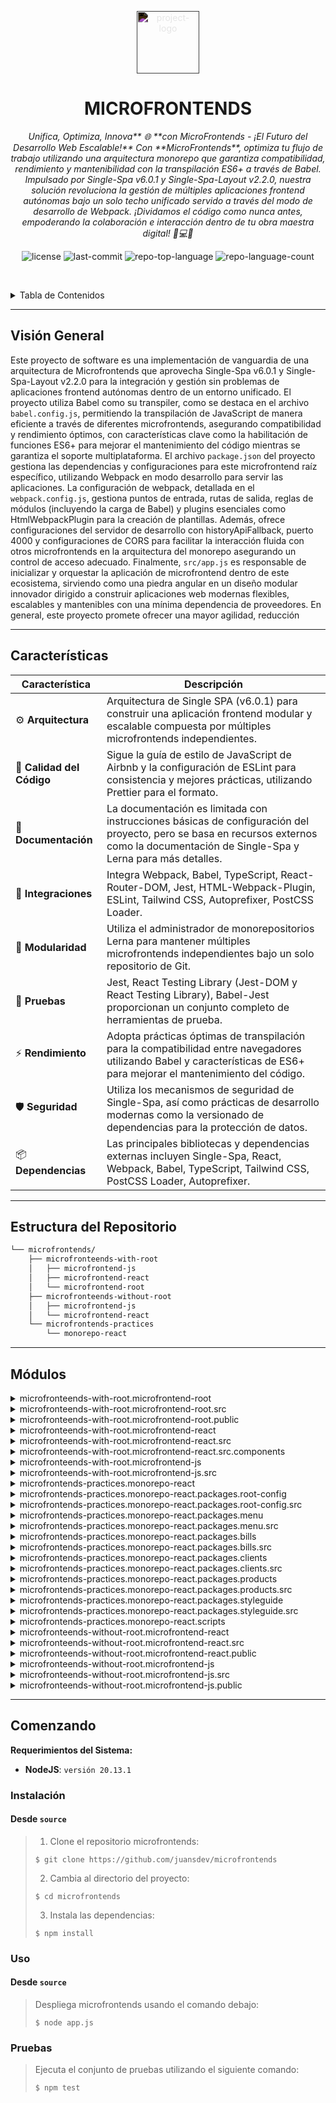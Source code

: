 <p align="center">
  <img src="https://simpleicons.org/icons/react.svg" style="filter: invert(1)" width="100" alt="project-logo">
</p>
<p align="center">
    <h1 align="center">MICROFRONTENDS</h1>
</p>
<p align="center">
    <em>Unifica, Optimiza, Innova** 🌐 **con MicroFrontends - ¡El Futuro del Desarrollo Web Escalable!** Con **MicroFrontends**, optimiza tu flujo de trabajo utilizando una arquitectura monorepo que garantiza compatibilidad, rendimiento y mantenibilidad con la transpilación ES6+ a través de Babel. Impulsado por Single-Spa v6.0.1 y Single-Spa-Layout v2.2.0, nuestra solución revoluciona la gestión de múltiples aplicaciones frontend autónomas bajo un solo techo unificado servido a través del modo de desarrollo de Webpack. ¡Dividamos el código como nunca antes, empoderando la colaboración e interacción dentro de tu obra maestra digital! 🚀💻🚀</em>
</p>
<p align="center">
	<img src="https://img.shields.io/github/license/juansdev/microfrontends?style=default&logo=opensourceinitiative&logoColor=white&color=0080ff" alt="license">
	<img src="https://img.shields.io/github/last-commit/juansdev/microfrontends?style=default&logo=git&logoColor=white&color=0080ff" alt="last-commit">
	<img src="https://img.shields.io/github/languages/top/juansdev/microfrontends?style=default&color=0080ff" alt="repo-top-language">
	<img src="https://img.shields.io/github/languages/count/juansdev/microfrontends?style=default&color=0080ff" alt="repo-language-count">
<p>
<p align="center">
	<!-- default option, no dependency badges. -->
</p>

<br><!-- TABLE OF CONTENTS -->
<details>
  <summary>Tabla de Contenidos</summary><br>

- [ Visión General](#-visión-general)
- [ Características](#-características)
- [ Estructura del Repositorio](#-estructura-del-repositorio)
- [ Módulos](#-módulos)
- [ Comenzando](#-comenzando)
    - [ Instalación](#-instalación)
    - [ Uso](#-uso)
    - [ Pruebas](#-pruebas)
</details>
<hr>

##  Visión General

Este proyecto de software es una implementación de vanguardia de una arquitectura de Microfrontends que aprovecha Single-Spa v6.0.1 y Single-Spa-Layout v2.2.0 para la integración y gestión sin problemas de aplicaciones frontend autónomas dentro de un entorno unificado. El proyecto utiliza Babel como su transpiler, como se destaca en el archivo `babel.config.js`, permitiendo la transpilación de JavaScript de manera eficiente a través de diferentes microfrontends, asegurando compatibilidad y rendimiento óptimos, con características clave como la habilitación de funciones ES6+ para mejorar el mantenimiento del código mientras se garantiza el soporte multiplataforma. El archivo `package.json` del proyecto gestiona las dependencias y configuraciones para este microfrontend raíz específico, utilizando Webpack en modo desarrollo para servir las aplicaciones. La configuración de webpack, detallada en el `webpack.config.js`, gestiona puntos de entrada, rutas de salida, reglas de módulos (incluyendo la carga de Babel) y plugins esenciales como HtmlWebpackPlugin para la creación de plantillas. Además, ofrece configuraciones del servidor de desarrollo con historyApiFallback, puerto 4000 y configuraciones de CORS para facilitar la interacción fluida con otros microfrontends en la arquitectura del monorepo asegurando un control de acceso adecuado. Finalmente, `src/app.js` es responsable de inicializar y orquestar la aplicación de microfrontend dentro de este ecosistema, sirviendo como una piedra angular en un diseño modular innovador dirigido a construir aplicaciones web modernas flexibles, escalables y mantenibles con una mínima dependencia de proveedores. En general, este proyecto promete ofrecer una mayor agilidad, reducción

---

##  Características

| Característica     | Descripción                                                                                                                         |
|-------------------|-------------------------------------------------------------------------------------------------------------------------------------|
| ⚙️ **Arquitectura** | Arquitectura de Single SPA (v6.0.1) para construir una aplicación frontend modular y escalable compuesta por múltiples microfrontends independientes. |
| 🔩 **Calidad del Código** | Sigue la guía de estilo de JavaScript de Airbnb y la configuración de ESLint para consistencia y mejores prácticas, utilizando Prettier para el formato. |
| 📄 **Documentación** | La documentación es limitada con instrucciones básicas de configuración del proyecto, pero se basa en recursos externos como la documentación de Single-Spa y Lerna para más detalles. |
| 🔌 **Integraciones** | Integra Webpack, Babel, TypeScript, React-Router-DOM, Jest, HTML-Webpack-Plugin, ESLint, Tailwind CSS, Autoprefixer, PostCSS Loader. |
| 🧩 **Modularidad**  | Utiliza el administrador de monorepositorios Lerna para mantener múltiples microfrontends independientes bajo un solo repositorio de Git. |
| 🧪 **Pruebas**     | Jest, React Testing Library (Jest-DOM y React Testing Library), Babel-Jest proporcionan un conjunto completo de herramientas de prueba. |
| ⚡️ **Rendimiento** | Adopta prácticas óptimas de transpilación para la compatibilidad entre navegadores utilizando Babel y características de ES6+ para mejorar el mantenimiento del código. |
| 🛡️ **Seguridad**   | Utiliza los mecanismos de seguridad de Single-Spa, así como prácticas de desarrollo modernas como la versionado de dependencias para la protección de datos. |
| 📦 **Dependencias** | Las principales bibliotecas y dependencias externas incluyen Single-Spa, React, Webpack, Babel, TypeScript, Tailwind CSS, PostCSS Loader, Autoprefixer. |

---

##  Estructura del Repositorio

```sh
└── microfrontends/
    ├── microfronteends-with-root
    │   ├── microfrontend-js
    │   ├── microfrontend-react
    │   └── microfrontend-root
    ├── microfronteends-without-root
    │   ├── microfrontend-js
    │   └── microfrontend-react
    └── microfrontends-practices
        └── monorepo-react
```

---

##  Módulos

<details closed><summary>microfronteends-with-root.microfrontend-root</summary>

| Archivo                                                                                                                                        | Resumen                                                                                                                                                                                                                                                                                                                                                                                                                                                                                  |
| ---                                                                                                                                            | ---                                                                                                                                                                                                                                                                                                                                                                                                                                                                                      |
| [babel.config.js](https://github.com/juansdev/microfrontends/blob/master/microfronteends-with-root/microfrontend-root/babel.config.js)         | Optimiza y estandariza la transpilación de JavaScript en diferentes microfrontends, garantizando compatibilidad y rendimiento óptimo. Característica clave: habilita funciones ES6+, mejorando la mantenibilidad del código y asegurando compatibilidad entre navegadores.                                                                                                                                                                                                                                         |
| [package.json](https://github.com/juansdev/microfrontends/blob/master/microfronteends-with-root/microfrontend-root/package.json)               | Implementación de Single-Spa v6.0.1 y Single-Spa-Layout v2.2.0 para gestionar múltiples aplicaciones frontend autónomas en un entorno unificado, servidas a través de Webpack en modo desarrollo.                                                                                                                                                                                                                                                                                                   |
| [webpack.config.js](https://github.com/juansdev/microfrontends/blob/master/microfronteends-with-root/microfrontend-root/webpack.config.js)     | Configura webpack para un microfrontend con root usando JavaScript. Promueve la división de código gestionando el punto de entrada, la ruta de salida, las reglas del módulo (incluyendo la carga de Babel) y plugins como HtmlWebpackPlugin para la creación de plantillas. Utiliza la biblioteca externa single-spa. Proporciona configuraciones del servidor de desarrollo (historyApiFallback, puerto 4000 y configuración de CORS). Facilita la interacción fluida con otros microfrontends en la arquitectura monorepo asegurando el control adecuado de acceso. |

</details>

<details closed><summary>microfronteends-with-root.microfrontend-root.src</summary>

| Archivo                                                                                                                   | Resumen                                                                                                                                                                                                                                                                                                                                                    |
| ---                                                                                                                       | ---                                                                                                                                                                                                                                                                                                                                                        |
| [app.js](https://github.com/juansdev/microfrontends/blob/master/microfronteends-with-root/microfrontend-root/src/app.js)  | En esta arquitectura de microfrontends, el microfrontend-root inicializa su aplicación ensamblando sus partes constituyentes. El archivo app.js orquesta el registro y la carga de microaplicaciones secundarias (por ejemplo, microfrontend-js, microfrontend-react) utilizando Single-Spa y su diseño, asegurando una experiencia de integración y renderizado fluida. |

</details>

<details closed><summary>microfronteends-with-root.microfrontend-root.public</summary>

| Archivo                                                                                                                         | Resumen                                                                                                                                                                                                                                                                                                                                                                                                          |
| ---                                                                                                                             | ---                                                                                                                                                                                                                                                                                                                                                                                                              |
| [layout.html](https://github.com/juansdev/microfrontends/blob/master/microfronteends-with-root/microfrontend-root/public/layout.html) | Optimiza la navegación entre microfrontends dentro de una sola aplicación root. Empodera: Habilita la carga de appMicroFrontendJavascript para las rutas /bills y appMicroFrontendReact para las rutas /crm. Proporciona Fallback: Ofrece un mensaje de error cuando no se encuentra una ruta adecuada.                                                                                                                                     |
| [index.html](https://github.com/juansdev/microfrontends/blob/master/microfronteends-with-root/microfrontend-root/public/index.html)   | Inicializa una aplicación Multi-Frontend compuesta utilizando Single-SPA dentro de una estructura monorepo. La plantilla HTML configura las importaciones de systemjs, cargando microfrontends escritos en React y JavaScript a través de sus respectivos scripts principales (microfrontend-react y appMicroFrontendJavascript), con el componente Root renderizado en appMicroFrontendRoot, permitiendo una interacción fluida entre microservicios separados. |

</details>

<details closed><summary>microfronteends-with-root.microfrontend-react</summary>

| Archivo                                                                                                                                            | Resumen                                                                                                                                                                                                                                                                                                                                                                          |
| ---                                                                                                                                                 | ---                                                                                                                                                                                                                                                                                                                                                                              |
| [babel.config.js](https://github.com/juansdev/microfrontends/blob/master/microfronteends-with-root/microfrontend-react/babel.config.js)             | Configura Babel para el microfrontend-react, optimizándolo tanto para el entorno como para el uso de React dentro de la arquitectura monorepo. Esta configuración garantiza una compatibilidad fluida entre el microfrontend-react y otros componentes dentro del espacio de proyecto unificado.                                                                                                            |
| [package.json](https://github.com/juansdev/microfrontends/blob/master/microfronteends-with-root/microfrontend-react/package.json)                   | Construye y ejecuta una aplicación microfrontend con React que utiliza Single-Spa, Single-Spa-React y React Router DOM para construir y navegar a través de múltiples componentes React autónomos y escalables dentro de una sola aplicación root en el directorio Microfrontends With Root de nuestro repositorio.                                                                        |
| [webpack.config.js](https://github.com/juansdev/microfrontends/blob/master/microfronteends-with-root/microfrontend-react/webpack.config.js)         | En este repositorio microfrontends-with-root/microfrontend-react, se optimiza una configuración de Webpack (webpack.config.js). Configura el punto de entrada del proyecto, la ubicación de salida y libraryTarget como sistema. También integra la carga de componentes, transpilación con Babel, carga de CSS y configuración del servidor para crear una aplicación modular React dentro de la arquitectura monorepo. |

</details>

<details closed><summary>microfronteends-with-root.microfrontend-react.src</summary>

| Archivo                                                                                                                            | Resumen                                                                                                                                                                                                                                                                                                    |
| ---                                                                                                                                | ---                                                                                                                                                                                                                                                                                                        |
| [style.css](https://github.com/juansdev/microfrontends/blob/master/microfronteends-with-root/microfrontend-react/src/style.css)    | Estilos de paneles CRI-verde cruciales en microfrontends React, armonizando el diseño dentro de la arquitectura raíz del proyecto.                                                                                                                                                                         |
| [Root.jsx](https://github.com/juansdev/microfrontends/blob/master/microfronteends-with-root/microfrontend-react/src/Root.jsx)      | Incorpora la arquitectura React dentro de un entorno root compartido para MicroFrontends. Proporciona navegación y gestión para tres componentes separados (Panel, Client, Search) específicos del módulo CRM, aprovechando funcionalidades de JavaScript mediante la integración con un módulo JavaScript complementario. |
| [app.js](https://github.com/juansdev/microfrontends/blob/master/microfronteends-with-root/microfrontend-react/src/app.js)          | Facilita microfrontends con root para aplicaciones React dentro de un repositorio compartido. Utiliza Single SPA para inicializar y gestionar dinámicamente componentes utilizando el componente Root especificado mientras captura y presenta errores de manera elegante, fomentando una arquitectura de software flexible y modular.           |

</details>

<details closed><summary>microfronteends-with-root.microfrontend-react.src.components</summary>

| Archivo                                                                                                                                                           | Resumen                                                                                                                                                                                                                                                                                                                                                                     |
| ---                                                                                                                                                               | ---                                                                                                                                                                                                                                                                                                                                                                         |
| [componentClient.jsx](https://github.com/juansdev/microfrontends/blob/master/microfronteends-with-root/microfrontend-react/src/components/componentClient.jsx)    | Potencia aplicaciones React dentro de la estructura de MicroFrontends con un componente reutilizable. La exportación componentClient sirve como bloque de construcción para componentes del lado del cliente en múltiples microservicios, fomentando la comunicación e interacción fluida.                                                                                                                |
| [componentPanel.jsx](https://github.com/juansdev/microfrontends/blob/master/microfronteends-with-root/microfrontend-react/src/components/componentPanel.jsx)      | Microfrontend basado en React con Root (microfronteends-with-root/microfrontend-react). Mejora la interfaz de usuario con el Componente Panel (componentPanel()), un bloque de construcción dentro de la arquitectura de diseño de microfrontends padre, fomentando la escalabilidad modular y la integración optimizada.                                                                             |
| [componentSearch.jsx](https://github.com/juansdev/microfrontends/blob/master/microfronteends-with-root/microfrontend-react/src/components/componentSearch.jsx)    | Acelera la funcionalidad de búsqueda para la interfaz de usuario de un microfrontend utilizando React. En la arquitectura microfrontends-with-root, este componente simple contribuye a proporcionar interacciones fluidas entre las subcomponentes microfrontend-js y microfrontend-react, mejorando la eficiencia general en nuestra estructura de aplicación frontend modular. |

</details>

<details closed><summary>microfronteends-with-root.microfrontend-js</summary>

| Archivo                                                                                                                                         | Resumen                                                                                                                                                                                                                                                                                                  |
| ---                                                                                                                                              | ---                                                                                                                                                                                                                                                                                                      |
| [babel.config.js](https://github.com/juansdev/microfrontends/blob/master/microfronteends-with-root/microfrontend-js/babel.config.js)            | Configura Babel para microfrontend-js en el proyecto `microfronteends-with-root`, asegurando compatibilidad con diversos entornos de navegador mediante el uso de preset env. Optimiza y transforma el código JavaScript antes de ser empaquetado o servido.                                                             |
| [package.json](https://github.com/juansdev/microfrontends/blob/master/microfronteends-with-root/microfrontend-js/package.json)                  | Compila y sirve el microservicio microfrontend-js dentro de una arquitectura multifrontend utilizando Webpack, Single-SPA y herramientas de desarrollo relacionadas. Asegura una integración fluida con otros servicios frontend, facilitando el desarrollo de aplicaciones modulares en una configuración root habilitada.                  |
| [webpack.config.js](https://github.com/juansdev/microfrontends/blob/master/microfronteends-with-root/microfrontend-js/webpack.config.js)        | Microfrontend-JS dentro de la Arquitectura Rooted. Garantiza una creación fluida de paquetes JavaScript, mediante Babel-Loader, para la entrada de la aplicación en src/app.js. Externaliza la dependencia single-spa y soporta el acceso cross-origin. Sirve la salida empaquetada desde la carpeta dist en el puerto 4001 con History Fallback habilitado. |

</details>

<details closed><summary>microfronteends-with-root.microfrontend-js.src</summary>

| Archivo                                                                                                                     | Resumen                                                                                                                                                                                                                                                                                                        |
| ---                                                                                                                         | ---                                                                                                                                                                                                                                                                                                            |
| [app.js](https://github.com/juansdev/microfrontends/blob/master/microfronteends-with-root/microfrontend-js/src/app.js)      | Gestiona y renderiza un microfrontend utilizando JavaScript dentro de una aplicación root en una arquitectura multi-microfrontends. Proporciona una función de inicio y de montaje/desmontaje para facilitar la comunicación entre el contenedor y el componente incrustado, así como una función separada que calcula cuadrados. |

</details>

<details closed><summary>microfrontends-practices.monorepo-react</summary>

| Archivo                                                                                                                       | Resumen                                                                                                                                                                                                                                                                                                                                                                                  |
| ---                                                                                                                           | ---                                                                                                                                                                                                                                                                                                                                                                                      |
| [lerna.json](https://github.com/juansdev/microfrontends/blob/master/microfrontends-practices/monorepo-react/lerna.json)      | Potencia **monorepo-react** implementando la gestión del flujo de trabajo con Lerna. Esto fomenta la escalabilidad del proyecto y el manejo eficiente de dependencias dentro de este repositorio único, asegurando consistencia en múltiples proyectos de microfrontends como microfrontend-js, microfrontend-react y más.                                                                                      |
| [package.json](https://github.com/juansdev/microfrontends/blob/master/microfrontends-practices/monorepo-react/package.json)  | Este paquete `monorepo-react` supervisa múltiples microfrontends React dentro de un entorno compartido en el repositorio principal, asegurando una coordinación y escalabilidad sin problemas. Lerna gestiona las dependencias y facilita la configuración optimizada. Las funciones clave incluyen iniciar el servidor de desarrollo mediante el script start y gestionar la arquitectura general con el script architecture. |

</details>

<details closed><summary>microfrontends-practices.monorepo-react.packages.root-config</summary>

| Archivo                                                                                                                                                        | Resumen                                                                                                                                                                                                                                                                                                                                                                                                        |
| ---                                                                                                                                                             | ---                                                                                                                                                                                                                                                                                                                                                                                                            |
| [package.json](https://github.com/juansdev/microfrontends/blob/master/microfrontends-practices/monorepo-react/packages/root-config/package.json)               | En el repositorio `microfrontends-practices`, el paquete root config para `monorepo-react` está configurado con webpack, Babel y TypeScript. Esto permite la configuración lista para producción necesaria para ejecutar un Micro Frontend Root utilizando Single SPA, mejorando la escalabilidad y modularidad de los proyectos.                                                                                                    |
| [.prettierignore](https://github.com/juansdev/microfrontends/blob/master/microfrontends-practices/monorepo-react/packages/root-config/.prettierignore)         | Esta configuración del paquete `monorepo-react` en el repositorio garantiza la consistencia al ignorar ciertos archivos durante el formato de código (`.prettierignore`). También gestiona dependencias a través de `yarn.lock`, `package-lock.json` y `pnpm-lock.yaml`. Además, contiene una `LICENSE`, registros de errores y maneja archivos de plantilla como EJS, carpetas dist, informes de cobertura y artefactos generados. |
| [babel.config.json](https://github.com/juansdev/microfrontends/blob/master/microfrontends-practices/monorepo-react/packages/root-config/babel.config.json)     | Configura Babel para proyectos TypeScript dentro del paquete monorepo-react en la carpeta microfrontends-practices. Al optimizar el proceso de transformación de JavaScript, esta configuración garantiza un desarrollo consistente en diferentes entornos, mejorando la calidad general del software.                                                                                                                           |
| [tsconfig.json](https://github.com/juansdev/microfrontends/blob/master/microfrontends-practices/monorepo-react/packages/root-config/tsconfig.json)             | Configura la raíz de microfrontend en el proyecto monorepo React. El archivo `tsconfig.json` mapea las fuentes esenciales (por ejemplo, `sales-root-config.ts`) para compilar, extiende configuraciones estándar y excluye archivos de prueba para una experiencia de desarrollo más fluida dentro de la arquitectura unificada del proyecto.                                                                                                                     |
| [webpack.config.js](https://github.com/juansdev/microfrontends/blob/master/microfrontends-practices/monorepo-react/packages/root-config/webpack.config.js)     | Personaliza la configuración de webpack para el microfrontend-react que aprovecha la arquitectura SingleSpa. La configuración mejora la plantilla index.ejs del proyecto basada en variables de entorno y genera los metadatos esenciales requeridos por el sistema más grande, facilitando la integración sin problemas dentro de la aplicación monolítica.                                                                                |
| [.eslintrc](https://github.com/juansdev/microfrontends/blob/master/microfrontends-practices/monorepo-react/packages/root-config/.eslintrc)                     | En el proyecto monorepo-react, este archivo de configuración ESLint optimiza las prácticas de codificación dentro del paquete root. Hace cumplir reglas esenciales de TypeScript y sigue las pautas de formato de Prettier, garantizando una estructura de código consistente en todo el proyecto para mejorar la mantenibilidad y colaboración.                                                                                                  |

</details>

<details closed><summary>microfrontends-practices.monorepo-react.packages.root-config.src</summary>

| Archivo                                                                                                                                                                          | Resumen                                                                                                                                                                                                                                                                                                                         |
| ---                                                                                                                                                                              | ---                                                                                                                                                                                                                                                                                                                             |
| [microfrontend-layout.html](https://github.com/juansdev/microfrontends/blob/master/microfrontends-practices/monorepo-react/packages/root-config/src/microfrontend-layout.html)    | Gestiona el diseño para una aplicación de ventas basada en micro frontends construida con arquitectura de monorepo. Esta plantilla HTML configura múltiples módulos (@sales/menu, @sales/clients, @sales/bills y @sales/products) para la navegación y visualización de contenido dentro de una estructura de Single Spa Router.                                    |
| [index.ejs](https://github.com/juansdev/microfrontends/blob/master/microfrontends-practices/monorepo-react/packages/root-config/src/index.ejs)                                   | Configura un monorepo basado en React para construir micro frontends de múltiples raíces. Esta plantilla inicializa recursos clave incluyendo la estructura HTML, política CSP, mapas de importación y scripting de systemJS para una carga eficiente de la aplicación y adaptación del entorno de ejecución.                                                        |
| [sales-root-config.ts](https://github.com/juansdev/microfrontends/blob/master/microfrontends-practices/monorepo-react/packages/root-config/src/sales-root-config.ts)             | En este archivo, iniciamos y gestionamos micro frontends dentro de un solo proyecto React, adhiriéndonos a la estructura de monorepo. Utiliza la biblioteca single-spa para registrar, activar y conectar varias micro aplicaciones con sus respectivas rutas en un diseño compartido, mejorando la flexibilidad y mantenibilidad de la aplicación.                        |
| [declarations.d.ts](https://github.com/juansdev/microfrontends/blob/master/microfrontends-practices/monorepo-react/packages/root-config/src/declarations.d.ts)                   | Las declaraciones de TypeScript en `monorepo-react/packages/root-config/src/declarations.d.ts` permiten la integración sin problemas de varios tipos de medios (HTML, imágenes y SVGs) dentro del monorepo, promoviendo la flexibilidad y modularidad a lo largo de las prácticas de micro frontends en la arquitectura del proyecto.                                     |

</details>

<details closed><summary>microfrontends-practices.monorepo-react.packages.menu</summary>

| Archivo                                                                                                                                                 | Resumen                                                                                                                                                                                                                                                                                                                                                                                    |
| ---                                                                                                                                                     | ---                                                                                                                                                                                                                                                                                                                                                                                        |
| [package.json](https://github.com/juansdev/microfrontends/blob/master/microfrontends-practices/monorepo-react/packages/menu/package.json)               | En el proyecto `microfrontends-practices/monorepo-react`, el archivo `package.json` para el paquete del menú configura varios scripts de construcción y desarrollo para su aplicación React. Soporta Webpack, Babel, TypeScript, ESLint, pruebas con Jest y formateo de código con Prettier. Este paquete utiliza Single-Spa React para funcionar como un microfrontend independiente.                                   |
| [jest.config.js](https://github.com/juansdev/microfrontends/blob/master/microfrontends-practices/monorepo-react/packages/menu/jest.config.js)           | La configuración de `microfrontends-practices/monorepo-react/packages/menu/jest.config.js` establece el entorno de pruebas para los componentes React, utilizando Jest y Babel-Jest transformer, asegurando pruebas consistentes y eficientes dentro de la arquitectura de microfrontend.                                                                                                          |
| [.prettierignore](https://github.com/juansdev/microfrontends/blob/master/microfrontends-practices/monorepo-react/packages/menu/.prettierignore)         | Este paquete `monorepo-react` dentro del repositorio `microfrontends-practices` asegura un estilo de código consistente en todo el proyecto, utilizando Prettier con su archivo de exclusión específico, gestionando dependencias (`yarn.lock`, `package-lock.json`, `pnpm-lock.yaml`) y manejando registros de errores durante las instalaciones. Además, compila el código (carpeta `dist`) y proporciona informes de cobertura de pruebas. |
| [babel.config.json](https://github.com/juansdev/microfrontends/blob/master/microfrontends-practices/monorepo-react/packages/menu/babel.config.json)     | Unifica las transformaciones del entorno de TypeScript y React para una compilación consistente. Habilita ES Modules para importaciones más limpias entre paquetes e introduce ajustes para objetivos de prueba que se ejecutan en el nodo actual.                                                                                                                                                                              |
| [tsconfig.json](https://github.com/juansdev/microfrontends/blob/master/microfrontends-practices/monorepo-react/packages/menu/tsconfig.json)             | Configura un paquete de microfrontend basado en React en la arquitectura de monorepo, optimizado para la implementación de single-spa. El `tsconfig.json` proporcionado se centra en el componente de menú (sales-menu.tsx) para asegurar una compilación eficiente y una estructura de distribución adecuada, apoyando el desarrollo colaborativo y escalable de React.                                                           |
| [webpack.config.js](https://github.com/juansdev/microfrontends/blob/master/microfrontends-practices/monorepo-react/packages/menu/webpack.config.js)     | Simplifica la configuración para el microfrontend de Sales Menu en el proyecto monorepo-React. Esta configuración de webpack permite que el servicio opere de manera independiente a través de Single SPA y de manera segura a través de HTTPS en el puerto 5003. Las dependencias externas están aisladas, asegurando una interoperabilidad limpia con otros módulos.                                                   |
| [.eslintrc](https://github.com/juansdev/microfrontends/blob/master/microfrontends-practices/monorepo-react/packages/menu/.eslintrc)                     | Optimiza la calidad del código dentro del paquete monorepo-react del repositorio microfrontends-practices. Este archivo de configuración asegura la adherencia a estándares cruciales de React y TypeScript mediante la extensión de linters existentes, promoviendo prácticas de codificación mantenibles y consistentes en todo el proyecto.                                                |

</details>

<details closed><summary>microfrontends-practices.monorepo-react.packages.menu.src</summary>

| Archivo                                                                                                                                                                 | Resumen                                                                                                                                                                                                                                                                                                                                                                                                                                                       |
| ---                                                                                                                                                                     | ---                                                                                                                                                                                                                                                                                                                                                                                                                                                           |
| [sales-menu.tsx](https://github.com/juansdev/microfrontends/blob/master/microfrontends-practices/monorepo-react/packages/menu/src/sales-menu.tsx)                       | En el proyecto monolítico React monorepo-react, este archivo TypeScript exporta una configuración para un microfrontend llamado sales-menu. La implementación utiliza la biblioteca Single SPA React, creando un punto de entrada para un componente UI reutilizable, componible y manejable de forma independiente que se integra en la aplicación más grande. Esta arquitectura permite un desarrollo simplificado de microfrontends individuales sin comprometer la modularidad o escalabilidad.  |
| [root.component.tsx](https://github.com/juansdev/microfrontends/blob/master/microfrontends-practices/monorepo-react/packages/menu/src/root.component.tsx)               | En el proyecto monorepo-react del repositorio microfrontends-practices, el archivo root.component.tsx sirve como contenedor para componentes individuales. Valida y monta cada componente pasado, asegurando una integración sin problemas dentro de la arquitectura de la aplicación más grande, devolviendo props.name is mounted! como mensaje de visualización.                                                                                                                                       |
| [root.component.test.tsx](https://github.com/juansdev/microfrontends/blob/master/microfrontends-practices/monorepo-react/packages/menu/src/root.component.test.tsx)     | En el proyecto monorepo-react dentro de la carpeta microfrontends-practices, este archivo de prueba verifica el componente Root en el paquete de menú. Afirma que cuando se renderiza el componente Root, se agrega correctamente su nombre al documento, asegurando una integración adecuada con la arquitectura más grande de microfrontends.                                                                                                                                                          |
| [declarations.d.ts](https://github.com/juansdev/microfrontends/blob/master/microfrontends-practices/monorepo-react/packages/menu/src/declarations.d.ts)                 | En el proyecto `monorepo-react`, este archivo TypeScript define tipos para varios formatos de imágenes y HTML, permitiendo la fácil importación de estos activos como cadenas. Esto promueve la reutilización y la modularidad dentro de la arquitectura del repositorio más grande.                                                                                                                                                                             |

</details>

<details closed><summary>microfrontends-practices.monorepo-react.packages.bills</summary>

| Archivo                                                                                                                                                 | Resumen                                                                                                                                                                                                                                                                                                                                                                                                                       |
| ---                                                                                                                                                      | ---                                                                                                                                                                                                                                                                                                                                                                                                                           |
| [package.json](https://github.com/juansdev/microfrontends/blob/master/microfrontends-practices/monorepo-react/packages/bills/package.json)               | Gestiona la aplicación React dentro de monorepo-React, proporcionando funcionalidad de facturación de ventas. Mejora el rendimiento con scripts de construcción de Webpack para múltiples entornos, incluyendo modos de producción y desarrollo. Utiliza TypeScript para asegurar una tipificación fuerte en todo su ecosistema de dependencias, facilitando una integración sin problemas en arquitecturas más grandes de Single-Spa.                                                                    |
| [jest.config.js](https://github.com/juansdev/microfrontends/blob/master/microfrontends-practices/monorepo-react/packages/bills/jest.config.js)           | Configura el entorno de pruebas para la aplicación de facturación dentro del proyecto monorepo-react, utilizando Jest. Permite la prueba de componentes React y el manejo de activos como imágenes SVG, asegurando la calidad del código y la funcionalidad en la arquitectura de microfrontend más grande.                                                                                                                                                          |
| [.prettierignore](https://github.com/juansdev/microfrontends/blob/master/microfrontends-practices/monorepo-react/packages/bills/.prettierignore)         | Este archivo `prettierignore` en el paquete de facturación de monorepo-react asegura la adherencia a prácticas de formateo de código consistente, gestionando excepciones específicas como archivos de dependencias (`yarn.lock`, `package-lock.json`) y salidas de compilación (`dist/`). Facilita un desarrollo más limpio y coherente en todo el proyecto de microfrontends, proporcionando informes claros y registros de errores.                                           |
| [babel.config.json](https://github.com/juansdev/microfrontends/blob/master/microfrontends-practices/monorepo-react/packages/bills/babel.config.json)     | Facilita la configuración de la aplicación de facturación en `monorepo-react`. Admite la compilación de JavaScript moderno y JSX con compatibilidad de navegador optimizada, permitiendo una integración fluida con el ecosistema de Single-Spa y asegurando la interoperabilidad en múltiples micro frontends.                                                                                                                                                  |
| [tsconfig.json](https://github.com/juansdev/microfrontends/blob/master/microfrontends-practices/monorepo-react/packages/bills/tsconfig.json)             | Optimiza la configuración TypeScript para el componente de facturación en el monorepo-react. Permite una integración sin problemas con otros micro frontends mediante single-spa, definiendo rutas de compilación específicas y configurando la estructura del proyecto para una implementación eficiente.                                                                                                                                                        |
| [webpack.config.js](https://github.com/juansdev/microfrontends/blob/master/microfrontends-practices/monorepo-react/packages/bills/webpack.config.js)     | Simplifica la configuración de la aplicación de facturación dentro del monorepo-react, asegurando una integración limpia con otras micro aplicaciones. Utiliza Single-Spa y Webpack Module Federation para exponer los microfrontends de manera eficiente, gestionando las dependencias externas y optimizando el rendimiento y la seguridad de la aplicación.                                                                                                   |
| [.eslintrc](https://github.com/juansdev/microfrontends/blob/master/microfrontends-practices/monorepo-react/packages/bills/.eslintrc)                     | Configura ESLint para el paquete de facturación dentro del monorepo-react. Extiende las reglas de linters recomendadas para React y TypeScript, asegurando un estilo de código limpio y consistente, mejorando la calidad del código y facilitando la colaboración dentro del proyecto de microfrontends.                                                                                                                |

</details>

<details closed><summary>microfrontends-practices.monorepo-react.packages.bills.src</summary>

| Archivo                                                                                                                                                                         | Resumen                                                                                                                                                                                                                                                                                                                                                                     |
| ---                                                                                                                                                                             | ---                                                                                                                                                                                                                                                                                                                                                                         |
| [sales-bills.tsx](https://github.com/juansdev/microfrontends/blob/master/microfrontends-practices/monorepo-react/packages/bills/src/sales-bills.tsx)                            | Este archivo exporta una configuración para un microfrontend de ventas llamado `sales-bills` dentro del proyecto monorepo-react. Implementa la biblioteca Single SPA React para crear un componente UI independiente y componible, mejorando la modularidad y mantenibilidad de la aplicación más grande.                                                                                                            |
| [root.component.tsx](https://github.com/juansdev/microfrontends/blob/master/microfrontends-practices/monorepo-react/packages/bills/src/root.component.tsx)                      | Sirve como punto de entrada para la aplicación de facturación en el monorepo-react. Implementa y monta componentes de facturación específicos, asegurando su integración adecuada en la arquitectura general de microfrontends, proporcionando una visualización clara con el mensaje: props.name is mounted!.                                                                                                    |
| [root.component.test.tsx](https://github.com/juansdev/microfrontends/blob/master/microfrontends-practices/monorepo-react/packages/bills/src/root.component.test.tsx)            | Verifica que el componente Root de facturación se monte correctamente dentro de la aplicación más grande, asegurando la integración y el funcionamiento adecuados.                                                                                                                                                                                                           |
| [declarations.d.ts](https://github.com/juansdev/microfrontends/blob/master/microfrontends-practices/monorepo-react/packages/bills/src/declarations.d.ts)                        | Define tipos personalizados para recursos HTML y de imágenes utilizados en la aplicación de facturación, facilitando su importación y uso en el proyecto de TypeScript, promoviendo una mayor modularidad y reutilización de componentes.                                                                                                                                  |

</details>

<details closed><summary>microfrontends-practices.monorepo-react.packages.clients</summary>

| Archivo                                                                                                                                                     | Resumen                                                                                                                                                                                                                                                                                                                                                                                    |
| ---                                                                                                                                                         | ---                                                                                                                                                                                                                                                                                                                                                                                        |
| [package.json](https://github.com/juansdev/microfrontends/blob/master/microfrontends-practices/monorepo-react/packages/clients/package.json)               | Facilita el desarrollo y la integración de la aplicación de gestión de clientes en la arquitectura de microfrontends. Define scripts clave para construcción, pruebas y formateo de código, utilizando Webpack, Babel, ESLint y Prettier para asegurar una experiencia de desarrollo cohesiva y mantenible.                                                                                                                        |
| [jest.config.js](https://github.com/juansdev/microfrontends/blob/master/microfrontends-practices/monorepo-react/packages/clients/jest.config.js)           | Configura el entorno de pruebas para la aplicación de clientes en el monorepo-react. Utiliza Jest para ejecutar pruebas de componentes React, asegurando la calidad del código y la funcionalidad dentro de la arquitectura de microfrontend más grande.                                                                                                                                    |
| [.prettierignore](https://github.com/juansdev/microfrontends/blob/master/microfrontends-practices/monorepo-react/packages/clients/.prettierignore)         | Este archivo `prettierignore` en el paquete de gestión de clientes asegura la consistencia en el formateo de código al gestionar excepciones específicas, como archivos de dependencias y salidas de compilación. Facilita un desarrollo más limpio y coherente en todo el proyecto de microfrontends, mejorando la colaboración y mantenibilidad del código.                                       |
| [babel.config.json](https://github.com/juansdev/microfrontends/blob/master/microfrontends-practices/monorepo-react/packages/clients/babel.config.json)     | Proporciona una configuración de Babel para compilar la aplicación de clientes en el monorepo-react. Habilita el soporte para JavaScript moderno y JSX, optimizando la compatibilidad del navegador y permitiendo una integración fluida con otras micro aplicaciones dentro del ecosistema Single-Spa.                                                                                  |
| [tsconfig.json](https://github.com/juansdev/microfrontends/blob/master/microfrontends-practices/monorepo-react/packages/clients/tsconfig.json)             | Configura TypeScript para la aplicación de clientes en el monorepo-react. Define rutas de compilación y configuraciones específicas que aseguran una integración sin problemas con otros micro frontends, mejorando la mantenibilidad y escalabilidad del proyecto.                                                                                                                        |
| [webpack.config.js](https://github.com/juansdev/microfrontends/blob/master/microfrontends-practices/monorepo-react/packages/clients/webpack.config.js)     | Simplifica la configuración de Webpack para la aplicación de clientes en el monorepo-react. Utiliza Single-Spa y Webpack Module Federation para exponer los microfrontends de manera eficiente, gestionando las dependencias externas y optimizando el rendimiento y la seguridad de la aplicación.                                                                                       |
| [.eslintrc](https://github.com/juansdev/microfrontends/blob/master/microfrontends-practices/monorepo-react/packages/clients/.eslintrc)                     | Configura ESLint para el paquete de gestión de clientes dentro del monorepo-react. Extiende las reglas de linters recomendadas para React y TypeScript, asegurando un estilo de código limpio y consistente, mejorando la calidad del código y facilitando la colaboración dentro del proyecto de microfrontends.                                                                        |

</details>

<details closed><summary>microfrontends-practices.monorepo-react.packages.clients.src</summary>

| Archivo                                                                                                                                                                     | Resumen                                                                                                                                                                                                                                                                                                                                                                                     |
| ---                                                                                                                                                                         | ---                                                                                                                                                                                                                                                                                                                                                                                         |
| [root.component.tsx](https://github.com/juansdev/microfrontends/blob/master/microfrontends-practices/monorepo-react/packages/clients/src/root.component.tsx)               | En este componente de React, la función `Root` sirve como contenedor dentro del microfrontend monolítico monorepo-react, parte de nuestro repositorio Microfrontends Practices. Valida y renderiza componentes hijos, indicando su montaje exitoso en la estructura general de la aplicación.                                                                                                             |
| [root.component.test.tsx](https://github.com/juansdev/microfrontends/blob/master/microfrontends-practices/monorepo-react/packages/clients/src/root.component.test.tsx)     | El archivo root.component.test.tsx dentro del paquete monorepo-react sirve para validar el componente Root en acción, asegurando su presencia e integración exitosa en un documento anfitrión en la arquitectura de prácticas de microfrontend de una aplicación React.                                                                                                                       |
| [sales-clients.tsx](https://github.com/juansdev/microfrontends/blob/master/microfrontends-practices/monorepo-react/packages/clients/src/sales-clients.tsx)                  | Desarrolla la gestión de límites de errores para un microfrontend dentro del proyecto monorepo-react. Este archivo asegura un manejo y recuperación graciosa durante los ciclos de vida de la aplicación al personalizar el límite de error raíz.                                                                                                                                        |
| [declarations.d.ts](https://github.com/juansdev/microfrontends/blob/master/microfrontends-practices/monorepo-react/packages/clients/src/declarations.d.ts)                  | En el proyecto `monorepo-react` dentro de `microfrontends-practices`, este archivo de declaración de TypeScript permite la importación y utilización de varios formatos de archivos de imagen y HTML sin necesidad de extensiones de archivo explícitas, agilizando la integración de contenido multimedia a través de los paquetes.                                                     |

</details>

<details closed><summary>microfrontends-practices.monorepo-react.packages.products</summary>

| Archivo                                                                                                                                                                    | Resumen                                                                                                                                                                                                                                                                                                                                                                                    |
| ---                                                                                                                                                                        | ---                                                                                                                                                                                                                                                                                                                                                                                        |
| [package.json](https://github.com/juansdev/microfrontends/blob/master/microfrontends-practices/monorepo-react/packages/products/package.json)                             | Construye un paquete Microfrontend de React llamado products dentro de la arquitectura monorepo. Este microfrontend aprovecha TypeScript y Webpack para agilizar los flujos de trabajo de producción y desarrollo, admitiendo tanto configuraciones de single-spa como autónomas, asegurando la compatibilidad con bibliotecas esenciales como React. Los scripts incluidos promueven las mejores prácticas para linting, pruebas y formateo para mantener la calidad y eficiencia del código. |
| [jest.config.js](https://github.com/juansdev/microfrontends/blob/master/microfrontends-practices/monorepo-react/packages/products/jest.config.js)                         | Mejora las pruebas unitarias para el paquete Products dentro del proyecto monorepo-react en el repositorio microfrontends-practices. Esta configuración optimiza los archivos JavaScript y TypeScript usando Babel, asegura la compatibilidad con el entorno jsdom, mapea las dependencias de los módulos y utiliza los ayudantes de la biblioteca de pruebas para simular el DOM durante las pruebas.                                        |
| [.prettierignore](https://github.com/juansdev/microfrontends/blob/master/microfrontends-practices/monorepo-react/packages/products/.prettierignore)                       | Optimiza el desarrollo del paquete monorepo-react dentro de la carpeta microfrontends-practices al definir archivos excluidos, dependencias de versión y registros de errores usando .gitignore, yarn.lock y yarn-error.log respectivamente. Optimiza el almacenamiento con el directorio dist, la cobertura de pruebas y gestiona los bloqueos de pnpm en el pnpm-lock.yaml. Asegura la consistencia del formato de código a través del archivo .prettierignore.      |
| [babel.config.json](https://github.com/juansdev/microfrontends/blob/master/microfrontends-practices/monorepo-react/packages/products/babel.config.json)                   | Configura la aplicación React basada en TypeScript dentro de la práctica de monorepo de arquitectura de microfrontend. Optimiza para módulos ES, habilita el runtime automático para componentes React y apunta al entorno actual de node para propósitos de prueba. Asegurando un desarrollo, compatibilidad y mantenibilidad sin problemas a través de múltiples microfrontends en esta estructura de repositorio.                          |
| [tsconfig.json](https://github.com/juansdev/microfrontends/blob/master/microfrontends-practices/monorepo-react/packages/products/tsconfig.json)                           | La configuración de código presentada en el archivo `microfrontends-practices/monorepo-react/packages/products/tsconfig.json` agiliza la compilación de TypeScript dentro del microfrontend Products de la aplicación Monorepo React. Esto asegura una generación consistente y eficiente de directorios de JavaScript y declaración para componentes React, enfocándose específicamente en productos de ventas, mejorando la mantenibilidad y escalabilidad del código dentro de la arquitectura de múltiples paquetes. |
| [webpack.config.js](https://github.com/juansdev/microfrontends/blob/master/microfrontends-practices/monorepo-react/packages/products/webpack.config.js)                   | Configura webpack para el microfrontend Products en el proyecto monorepo-react dentro del repositorio microfrontends-practices. Optimiza el servidor de desarrollo (puerto 5004), encapsula las dependencias y genera el archivo main.js en la carpeta dist, siguiendo las directrices de Single SPA React TS del proyecto sales Products.                                                                                           |
| [.eslintrc](https://github.com/juansdev/microfrontends/blob/master/microfrontends-practices/monorepo-react/packages/products/.eslintrc)                                   | Guía la configuración de ESLint para el paquete monorepo-react dentro del microfrontend products, asegurando consistencia y cumplimiento con las mejores prácticas de React/TypeScript. Mejora la eficiencia del desarrollo mientras se adhieren a las recomendaciones de Prettier. Mejora la mantenibilidad de este componente crucial de nuestra estructura de repositorio modular.                                                                                                                                     |

</details>

<details closed><summary>microfrontends-practices.monorepo-react.packages.products.src</summary>

| Archivo                                                                                                                                                                    | Resumen                                                                                                                                                                                                                                                                                                                                                                                    |
| ---                                                                                                                                                                        | ---                                                                                                                                                                                                                                                                                                                                                                                        |
| [sales-products.tsx](https://github.com/juansdev/microfrontends/blob/master/microfrontends-practices/monorepo-react/packages/products/src/sales-products.tsx)             | Amplía la integración de React dentro de la aplicación monorepo-react del repositorio microfrontends-practices. El archivo products/src/sales-products.tsx define y configura el ciclo de vida (bootstrap, mount, unmount) para un componente React impulsado por single-spa-react (Root.component). Esta configuración fomenta la integración eficiente de microservicios dentro de la estructura de la aplicación monolítica.                    |
| [root.component.tsx](https://github.com/juansdev/microfrontends/blob/master/microfrontends-practices/monorepo-react/packages/products/src/root.component.tsx)             | Navega a través del monorepo Microfrontend Practices (monorepo-react), específicamente enfocado en el paquete `products`. El archivo Root.component.tsx sirve como el punto de montaje para mostrar productos dentro de este microfrontend. Configura una sección para indicar la carga exitosa, asegurando una integración fluida del módulo de productos en la arquitectura de la aplicación más grande.                     |
| [root.component.test.tsx](https://github.com/juansdev/microfrontends/blob/master/microfrontends-practices/monorepo-react/packages/products/src/root.component.test.tsx)   | En este archivo de prueba de React dentro del paquete monorepo-react del repositorio microfrontends-practices, probamos la correcta integración del componente Root en el Documento. Al renderizar y examinar la salida de texto, validamos el montaje exitoso del root del microfrontend Testapp. Esto asegura una funcionalidad fluida en la arquitectura más grande de múltiples microfrontends.                      |
| [declarations.d.ts](https://github.com/juansdev/microfrontends/blob/master/microfrontends-practices/monorepo-react/packages/products/src/declarations.d.ts)               | En este archivo de declaración de TypeScript (`declarations.d.ts`) dentro del repositorio `microfrontends-practices/monorepo-react`, se definen varios formatos de imagen como importaciones de cadena. Esto simplifica y estandariza el proceso de importación de imágenes en diferentes formatos a través del proyecto, contribuyendo a una experiencia de desarrollo consistente y manejable.                                            |

</details>

<details closed><summary>microfrontends-practices.monorepo-react.packages.styleguide</summary>

| Archivo                                                                                                                                                                     | Resumen                                                                                                                                                                                                                                                                                                                                                                                    |
| ---                                                                                                                                                                         | ---                                                                                                                                                                                                                                                                                                                                                                                        |
| [package.json](https://github.com/juansdev/microfrontends/blob/master/microfrontends-practices/monorepo-react/packages/styleguide/package.json)                             | Administra y construye un paquete de Style Guide dentro del repositorio de prácticas microfrontend Monorepo-React. Aprovecha Webpack para el servidor de producción y desarrollo, TypeScript, pruebas Jest, ESLint con formato Prettier, PostCSS para el estilo y el framework Single Spa para facilitar la integración.                                                                        |
| [jest.config.js](https://github.com/juansdev/microfrontends/blob/master/microfrontends-practices/monorepo-react/packages/styleguide/jest.config.js)                         | Acelera las pruebas de extremo a extremo para los componentes de React dentro de un solo proyecto monorepo, asegurando una colaboración fluida y un desarrollo coherente a través de los paquetes, utilizando los archivos de configuración especificados y los mapeos de módulos en Jest.                                                                                                                                             |
| [tailwind.config.js](https://github.com/juansdev/microfrontends/blob/master/microfrontends-practices/monorepo-react/packages/styleguide/tailwind.config.js)                 | Este archivo tailwind.config.js armoniza el estilo a través de los microfrontends dentro del proyecto monorepo-react en nuestro repositorio de prácticas microfrontends. Al alcanzar el módulo de facturas de Sales, asegura un diseño visual consistente.                                                                                                                                               |
| [postcss.config.js](https://github.com/juansdev/microfrontends/blob/master/microfrontends-practices/monorepo-react/packages/styleguide/postcss.config.js)                   | Configura TailwindCSS y Autoprefixer, asegurando estilo consistente y compatibilidad a través de los navegadores dentro de la arquitectura de microfrontend.                                                                                                                                                                                                                                             |
| [.prettierignore](https://github.com/juansdev/microfrontends/blob/master/microfrontends-practices/monorepo-react/packages/styleguide/.prettierignore)                       | En el proyecto `monorepo-react`, esta configuración de archivo organiza los artefactos del proyecto excluyendo ciertos archivos de las reglas de formato de Prettier, manteniendo así la consistencia y legibilidad a través de los paquetes, mientras bloquea simultáneamente las versiones de los paquetes para asegurar la estabilidad. Esta configuración facilita un desarrollo efectivo dentro de la arquitectura de microfrontend. |
| [babel.config.json](https://github.com/juansdev/microfrontends/blob/master/microfrontends-practices/monorepo-react/packages/styleguide/babel.config.json)                   | Optimiza el desarrollo en el styleguide de monorepo-react al configurar los presets de Babel para JavaScript, React y TypeScript. Habilita el runtime automático para componentes React, admite módulos ES e incluye un preset personalizado para pruebas contra la versión actual de node.                                                                                                    |
| [tsconfig.json](https://github.com/juansdev/microfrontends/blob/master/microfrontends-practices/monorepo-react/packages/styleguide/tsconfig.json)                           | Guía el desarrollo de microfrontends en un monorepo de React al configurar TypeScript para una guía de estilo específica de ventas. Facilita patrones de UI consistentes y la adherencia a la arquitectura del proyecto. Permite a los desarrolladores construir y mantener efectivamente la guía de estilo dentro del proyecto más amplio.                                                                                    |
| [webpack.config.js](https://github.com/juansdev/microfrontends/blob/master/microfrontends-practices/monorepo-react/packages/styleguide/webpack.config.js)                   | Configura webpack para la guía de estilo del microfrontend dentro del proyecto monorepo-react. Integra las configuraciones predeterminadas de SingleSpa React TS con tailwindcss y autoprefixer. Externaliza los módulos @sales/. Sirve en el puerto 5005 y genera el archivo main.js en la carpeta dist. Optimizado para un estilo eficiente y moderno, asegurando una apariencia consistente a través de los microfrontends.                     |
| [.eslintrc](https://github.com/juansdev/microfrontends/blob/master/microfrontends-practices/monorepo-react/packages/styleguide/.eslintrc)                                   | La configuración de ESLint proporcionada para el paquete monorepo-React asegura la consistencia del código al extender las reglas predefinidas, mejorando la mantenibilidad y escalabilidad dentro de la carpeta de la guía de estilo. Optimiza los proyectos React bajo la arquitectura de este repositorio utilizando las mejores prácticas de TS y Prettier.                                                                     |
| [-P](https://github.com/juansdev/microfrontends/blob/master/microfrontends-practices/monorepo-react/packages/styleguide/-P)                                                 | Este archivo configura la guía de estilo de TailwindCSS dentro de un microfrontend basado en React, promoviendo un diseño visual consistente a través de múltiples aplicaciones en la estructura de repositorio más grande.                                                                                                                                                                                 |

</details>

<details closed><summary>microfrontends-practices.monorepo-react.packages.styleguide.src</summary>

| Archivo                                                                                                                                                                      | Resumen                                                                                                                                                                                                                                                                                                                                                                                                               |
| ---                                                                                                                                                                          | ---                                                                                                                                                                                                                                                                                                                                                                                                                   |
| [global.css](https://github.com/juansdev/microfrontends/blob/master/microfrontends-practices/monorepo-react/packages/styleguide/src/global.css)                               | Modifica las reglas de estilo globales dentro del paquete monorepo-react para una mayor uniformidad en la interfaz de usuario, aprovechando las utilidades y componentes de Tailwind CSS. Se implementó un esquema de colores con azul como el fondo principal.                                                                                                                                                                                                                 |
| [root.component.tsx](https://github.com/juansdev/microfrontends/blob/master/microfrontends-practices/monorepo-react/packages/styleguide/src/root.component.tsx)               | En este componente de React que reside dentro del paquete de la guía de estilo de un proyecto Monorepo-React bajo prácticas de microfrontends, se define un contenedor raíz. Este componente versátil muestra dinámicamente su nombre asignado cuando se monta en otros componentes a través del ecosistema de microfrontend. Esto permite una comunicación fluida y facilita una estructuración eficiente dentro de nuestra arquitectura de aplicación desacoplada. |
| [sales-styleguide.tsx](https://github.com/juansdev/microfrontends/blob/master/microfrontends-practices/monorepo-react/packages/styleguide/src/sales-styleguide.tsx)           | Monorepo-react, microfrontends-practices Resumen: Proporciona un estilo global y una función de API pública para el microcomponente Sales Styleguide dentro de la arquitectura Monorepo basada en React, promoviendo una interfaz de usuario consistente a través de la aplicación.                                                                                                                                                                   |
| [root.component.test.tsx](https://github.com/juansdev/microfrontends/blob/master/microfrontends-practices/monorepo-react/packages/styleguide/src/root.component.test.tsx)     | Asegura el montaje correcto de Testapp en el componente Root renderizado al afirmar la presencia del texto especificado dentro del documento. Ayuda a mantener una suite de pruebas consistente y escalable dentro de las prácticas de microfrontend.                                                                                                                                                                                                       |
| [declarations.d.ts](https://github.com/juansdev/microfrontends/blob/master/microfrontends-practices/monorepo-react/packages/styleguide/src/declarations.d.ts)                 | Expande las posibilidades de importación para varios formatos de imagen y HTML dentro del proyecto `monorepo-react`, agilizando la inclusión de recursos y mejorando la flexibilidad a través de toda la arquitectura.                                                                                                                                                                                                                           |

</details>

<details closed><summary>microfrontends-practices.monorepo-react.scripts</summary>

| Archivo                                                                                                                                      | Resumen                                                                                                                                                                                                                                                                                                                                            |
| ---                                                                                                                                       | ---                                                                                                                                                                                                                                                                                                                                                |
| [start.js](https://github.com/juansdev/microfrontends/blob/master/microfrontends-practices/monorepo-react/scripts/start.js)               | Lanza una colección de aplicaciones dentro de un proyecto monorepo-react utilizando la selección del usuario de un conjunto de microfrontends disponibles, coordinado por Lerna. Permite el despliegue en paralelo, personalizando las configuraciones de la aplicación con los puertos elegidos. Facilita el lanzamiento optimizado de una arquitectura de frontend modular.                    |
| [architecture.js](https://github.com/juansdev/microfrontends/blob/master/microfrontends-practices/monorepo-react/scripts/architecture.js) | Inicia la estructura de directorios para un monorepo de micro-frontends, basado en una arquitectura definida. Genera una jerarquía de carpetas predefinida dentro del directorio base especificado, incluyendo src/domain/models y src/presentation/views, etc. Clave para la organización sin problemas en proyectos de micro-frontends, optimizando la configuración del proyecto a través de múltiples paquetes. |

</details>

<details closed><summary>microfronteends-without-root.microfrontend-react</summary>

| Archivo                                                                                                                                           | Resumen                                                                                                                                                                                                                                                   |
| ---                                                                                                                                            | ---                                                                                                                                                                                                                                                       |
| [babel.config.js](https://github.com/juansdev/microfrontends/blob/master/microfronteends-without-root/microfrontend-react/babel.config.js)     | Optimiza la configuración de Babel para microfrontends de React. Habilita el runtime automático para componentes React dentro de la estructura del monorepo, optimizando para builds consistentes y eficientes.                                                                           |
| [package.json](https://github.com/juansdev/microfrontends/blob/master/microfronteends-without-root/microfrontend-react/package.json)           | Habilita componentes de React en un sistema distribuido sin una aplicación raíz, aprovechando Single-Spa y single-spa-react para la interoperabilidad y gestión dentro de la estructura del repositorio multi-frontend.                                               |
| [webpack.config.js](https://github.com/juansdev/microfrontends/blob/master/microfronteends-without-root/microfrontend-react/webpack.config.js) | Configura y compila el microfrontend de React microfrontend-react. La configuración de Webpack optimiza la entrada de la aplicación, archivos de salida, carga de Babel para archivos .jsx, plantillas HTML, configuración del servidor en el puerto 4002 y fallback para la navegación de una sola página. |

</details>

<details closed><summary>microfronteends-without-root.microfrontend-react.src</summary>

| Archivo                                                                                                                             | Resumen                                                                                                                                                                                                                                                                                                                                                                       |
| ---                                                                                                                              | ---                                                                                                                                                                                                                                                                                                                                                                           |
| [Root.jsx](https://github.com/juansdev/microfrontends/blob/master/microfronteends-without-root/microfrontend-react/src/Root.jsx) | Optimiza la arquitectura de microfrontends, específicamente dentro de `microfronteends-without-root` y `microfrontend-react`. Proporciona un punto de entrada estándar (Root.jsx) para renderizar aplicaciones React, mostrando el nombre y título de la aplicación en un div abarcador. Asegura consistencia a través de microfrontends con una plantilla universal.                                         |
| [app.js](https://github.com/juansdev/microfrontends/blob/master/microfronteends-without-root/microfrontend-react/src/app.js)     | Gestiona una aplicación microfrontend basada en React en la carpeta microfrontends-without-root dentro de la arquitectura del proyecto. Se activa cuando se accede a la ruta raíz / y define propiedades esenciales para esta aplicación, como el "app-micro-frontend-react name and code 002. Utiliza Single Spa para una integración sin problemas en la configuración multi-aplicación más grande. |

</details>

<details closed><summary>microfronteends-without-root.microfrontend-react.public</summary>

| Archivo                                                                                                                                    | Resumen                                                                                                                                                                                                                                                                                                                                                                            |
| ---                                                                                                                                     | ---                                                                                                                                                                                                                                                                                                                                                                                |
| [index.html](https://github.com/juansdev/microfrontends/blob/master/microfronteends-without-root/microfrontend-react/public/index.html) | Esta plantilla HTML minimalista en el directorio MicroFrontends-Without-Root/Microfrontend-React sirve como la interfaz principal, invitando a Microfrontend-JS a renderizar contenido dinámicamente dentro de su div dedicado. En el contexto más amplio de la arquitectura del repositorio, sustenta la interacción entre microservicios de React y JavaScript, estableciendo un frontend unificado. |

</details>

<details closed><summary>microfronteends-without-root.microfrontend-js</summary>

| Archivo                                                                                                                                        | Resumen                                                                                                                                                                                                                                                                                                                                                                      |
| ---                                                                                                                                         | ---                                                                                                                                                                                                                                                                                                                                                                          |
| [babel.config.js](https://github.com/juansdev/microfrontends/blob/master/microfronteends-without-root/microfrontend-js/babel.config.js)     | Optimiza el procesamiento de JavaScript a través de microfrontends-without-root/microfrontend-js. Este archivo de configuración de Babel configura el entorno y las herramientas (por ejemplo, ES6, sintaxis JSX), optimizando el proyecto para un mejor rendimiento en el ecosistema de microfrontends.                                                                                                              |
| [package.json](https://github.com/juansdev/microfrontends/blob/master/microfronteends-without-root/microfrontend-js/package.json)           | En microfrontends-without-root/microfrontend-js, el archivo Package.json configura las herramientas webpack y babel para facilitar el desarrollo. Este Microfrontend de JavaScript se basa en Single-Spa para la integración, permitiendo una inclusión sin problemas dentro de una aplicación multi-módulo que se adhiere a la arquitectura del monorepo en microfrontends.                                             |
| [webpack.config.js](https://github.com/juansdev/microfrontends/blob/master/microfronteends-without-root/microfrontend-js/webpack.config.js) | En microfrontends-without-root/microfrontend-js, este archivo de configuración de webpack personaliza la configuración del proyecto al definir un punto de entrada (app.js), ubicación de salida para los archivos JavaScript agrupados, configura Babel para transpilar JavaScript y configura un servidor de desarrollo. Esto mejora el flujo de trabajo de desarrollo de este micro-frontend independiente utilizando Webpack. |

</details>

<details closed><summary>microfronteends-without-root.microfrontend-js.src</summary>

| Archivo                                                                                                                      | Resumen                                                                                                                                                                                                                                                                                                  |
| ---                                                                                                                       | ---                                                                                                                                                                                                                                                                                                      |
| [app.js](https://github.com/juansdev/microfrontends/blob/master/microfronteends-without-root/microfrontend-js/src/app.js) | Un microfrontend construido usando JavaScript en el repositorio microfronteends-without-root, contribuyendo a la arquitectura más amplia. Muestra un botón personalizable al activarse (sin raíz), mejorando la interfaz de usuario de la aplicación principal con un elemento interactivo identificado por el código único 001. |

</details>

<details closed><summary>microfronteends-without-root.microfrontend-js.public</summary>

| Archivo                                                                                                                                 | Resumen                                                                                                                                                                                                                                                                                                                                                                                                                                                                                                          |
| ---                                                                                                                                  | ---                                                                                                                                                                                                                                                                                                                                                                                                                                                                                                              |
| [index.html](https://github.com/juansdev/microfrontends/blob/master/microfronteends-without-root/microfrontend-js/public/index.html) | En este repositorio, las estructuras HTML son específicas para microfrontends. Aquí, el archivo crítico es `microfronteends-without-root/microfrontend-js/public/index.html`. Sirve como la base para el MicroFrontend JS, proporcionando una base para alojar el contenido de la aplicación dentro de una etiqueta `<div>` con el ID `app-micro-frontend-javascript`. Esta configuración permite que otros microservicios se integren sin problemas en este microfrontend particular, adhiriéndose a la arquitectura de un sistema de frontend modular y desacoplado. |

</details>

---

##  Comenzando

**Requerimientos del Sistema:**

* **NodeJS**: `versión 20.13.1`

###  Instalación

<h4>Desde <code>source</code></h4>

> 1. Clone el repositorio microfrontends:
>
> ```console
> $ git clone https://github.com/juansdev/microfrontends
> ```
>
> 2. Cambia al directorio del proyecto:
> ```console
> $ cd microfrontends
> ```
>
> 3. Instala las dependencias:
> ```console
> $ npm install
> ```

###  Uso

<h4>Desde <code>source</code></h4>

> Despliega microfrontends usando el comando debajo:
> ```console
> $ node app.js
> ```

###  Pruebas

> Ejecuta el conjunto de pruebas utilizando el siguiente comando:
> ```console
> $ npm test
> ```